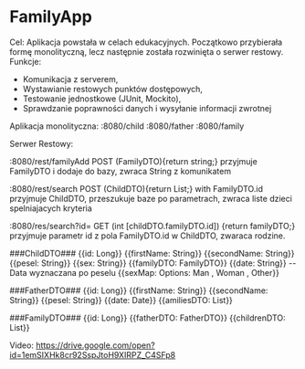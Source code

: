 # FamilyApp

Cel:
Aplikacja powstała w celach edukacyjnych. Początkowo przybierała formę monolityczną, lecz następnie została rozwinięta o serwer restowy. 
Funkcje:
- Komunikacja z serverem,
- Wystawianie restowych punktów dostępowych,
- Testowanie jednostkowe (JUnit, Mockito),
- Sprawdzanie poprawności danych i wysyłanie informacji zwrotnej

Aplikacja monolityczna:
:8080/child
:8080/father
:8080/family

Serwer Restowy:

:8080/rest/familyAdd
POST (FamilyDTO){return string;}
przyjmuje FamilyDTO i dodaje do bazy, zwraca String z komunikatem

:8080/rest/search
POST (ChildDTO){return List<ChildDTO>;} with FamilyDTO.id
przyjmuje ChildDTO, przeszukuje baze po parametrach, zwraca liste dzieci spelniajacych kryteria
        
:8080/res/search?id=
GET (int [childDTO.familyDTO.id]) {return familyDTO;}
przyjmuje parametr id z pola FamilyDTO.id w ChildDTO, zwaraca rodzine.


###ChildDTO###
{{id: Long}}
{{firstName: String}}
{{secondName: String}}
{{pesel: String}}
{{sex: String}}
{{familyDTO: FamilyDTO}}
{{date: String}} -- Data wyznaczana po peselu
{{sexMap: Options: Man , Woman , Other}}
        
###FatherDTO###
{{id: Long}}
{{firstName: String}}
{{secondName: String}}
{{pesel: String}}
{{date: Date}}
{{amiliesDTO: List<FamilyDTO>}}

###FamilyDTO###
{{id: Long}}
{{fatherDTO: FatherDTO}}
{{childrenDTO: List<ChildDTO>}}
        
Video:
https://drive.google.com/open?id=1emSIXHk8cr92SspJtoH9XIRPZ_C4SFp8
